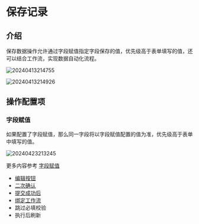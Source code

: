 # 保存记录

## 介绍

保存数据操作允许通过字段赋值指定字段保存的值，优先级高于表单填写的值，还可以结合工作流，实现数据自动化流程。

![20240413214755](https://static-docs.nocobase.com/20240413214755.png)

![20240413214926](https://static-docs.nocobase.com/20240413214926.png)

## 操作配置项

### 字段赋值

如果配置了字段赋值，那么同一字段将以字段赋值配置的值为准，优先级高于表单中填写的值。

![20240423213245](https://static-docs.nocobase.com/20240423213245.png)

更多内容参考 [字段赋值](/handbook/ui/actions/action-settings/assign-value)

- [编辑按钮](/handbook/ui/actions/action-settings/edit-button)
- [二次确认](/handbook/ui/actions/action-settings/double-check)
- [提交成功后](/handbook/ui/actions/action-settings/affter-successful)
- [绑定工作流](/handbook/ui/actions/action-settings/bind-workflow)
- 跳过必填校验
- 执行后刷新
